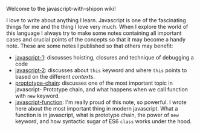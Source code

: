 Welcome to the javascript-with-shipon wiki!

I love to write about anything I learn. Javascript is one of the fascinating things for me and the thing I love very much. When I explore the world of this language I always try to make some notes containing all important cases and crucial points of the concepts so that it may become a handy note. These are some notes I published so that others may benefit:

- [javascript-1](javascript-1.md): discusses hoisting, closures and technique of debugging a code
- [javascript-2](javascript-2.md): discusses about `this` keyword and where `this` points to based on the different *contexts*.
- [proptotype-chain](prototype-chain.md): discusses one of the most important topic in javascript- Prototype chain, and what happens when we call function with `new` keyword.
- [javascript-function](function-in-javascript.md): I'm really proud of this note, so powerful. I wrote here about the most important thing in modern javascript. What a function is in javascript, what is prototype chain, the power of `new` keyword, and how syntactic sugar of ES6 `class` works under the hood. 
